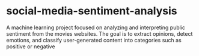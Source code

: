 # social-media-sentiment-analysis
A machine learning project focused on analyzing and interpreting public sentiment from the movies websites. The goal is to extract opinions, detect emotions, and classify user-generated content into categories such as positive or negative
